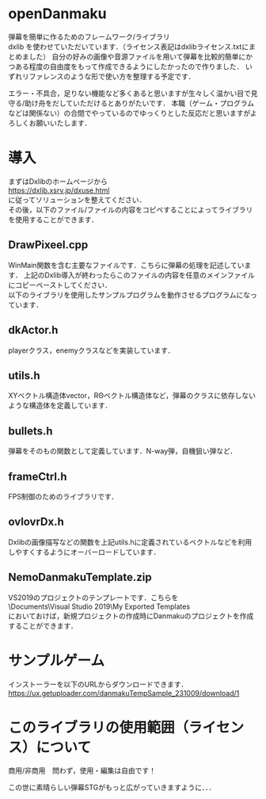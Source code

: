 # openDanmaku
弾幕を簡単に作るためのフレームワーク/ライブラリ  
dxlib を使わせていただいています．（ライセンス表記はdxlibライセンス.txtにまとめました）
自分の好みの画像や音源ファイルを用いて弾幕を比較的簡単にかつある程度の自由度をもって作成できるようにしたかったので作りました．
いずれリファレンスのような形で使い方を整理する予定です．　　


エラー・不具合，足りない機能など多くあると思いますが生々しく温かい目で見守る/助け舟をだしていただけるとありがたいです．
本職（ゲーム・プログラムなどは関係ない）の合間でやっているのでゆっくりとした反応だと思いますがよろしくお願いいたします．
# 導入
まずはDxlibのホームページから  
https://dxlib.xsrv.jp/dxuse.html  
に従ってソリューションを整えてください．  
その後，以下のファイル/ファイルの内容をコピペすることによってライブラリを使用することができます．

## DrawPixeel.cpp
WinMain関数を含む主要なファイルです．こちらに弾幕の処理を記述しています．
上記のDxlib導入が終わったらこのファイルの内容を任意のメインファイルにコピーペーストしてください．  
以下のライブラリを使用したサンプルプログラムを動作させるプログラムになっています．  
## dkActor.h
playerクラス，enemyクラスなどを実装しています．
## utils.h
XYベクトル構造体vector，RΘベクトル構造体など，弾幕のクラスに依存しないような構造体を定義しています．
## bullets.h
弾幕をそのもの関数として定義しています．N-way弾，自機狙い弾など．
## frameCtrl.h
FPS制御のためのライブラリです．
## ovlovrDx.h
Dxlibの画像描写などの関数を上記utils.hに定義されているベクトルなどを利用しやすくするようにオーバーロードしています．

## NemoDanmakuTemplate.zip  
VS2019のプロジェクトのテンプレートです．こちらを  
\Documents\Visual Studio 2019\My Exported Templates  
においておけば，新規プロジェクトの作成時にDanmakuのプロジェクトを作成することができます．

# サンプルゲーム
インストーラーを以下のURLからダウンロードできます．
https://ux.getuploader.com/danmakuTempSample_231009/download/1

# このライブラリの使用範囲（ライセンス）について
商用/非商用　問わず，使用・編集は自由です！

この世に素晴らしい弾幕STGがもっと広がっていきますように．．．
